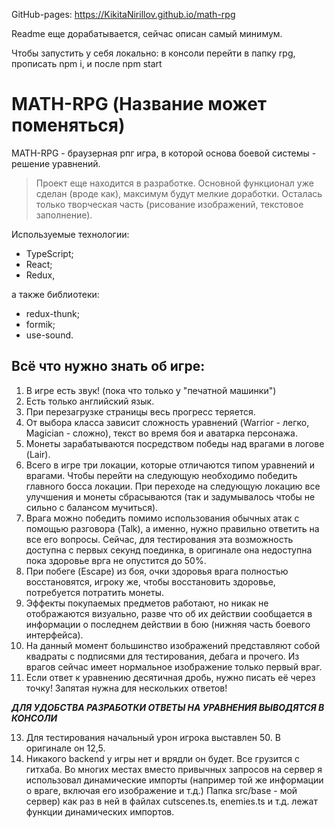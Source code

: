 GitHub-pages: https://KikitaNirillov.github.io/math-rpg

Readme еще дорабатывается, сейчас описан самый минимум.

Чтобы запустить у себя локально: в консоли перейти в папку rpg, прописать npm i, и после npm start
# MATH-RPG (Название может поменяться)

MATH-RPG - браузерная рпг игра, в которой основа боевой системы - решение уравнений.
>Проект еще находится в разработке. Основной функционал уже сделан (вроде как), максимум будут мелкие доработки. Осталась только творческая часть (рисование изображений, текстовое заполнение).

Используемые технологии: 
- TypeScript; 
- React; 
- Redux,

а также  библиотеки: 
- redux-thunk; 
- formik;
- use-sound. 

## Всё что нужно знать об игре:
1) В игре есть звук! (пока что только у "печатной машинки")
2) Есть только английский язык.
3) При перезагрузке страницы весь прогресс теряется.
4) От выбора класса зависит сложность уравнений (Warrior - легко, Magician - сложно), текст во время боя и аватарка персонажа.
5) Монеты зарабатываются посредством победы над врагами в логове (Lair).
6) Всего в игре три локации, которые отличаются типом уравнений и врагами. Чтобы перейти на следующую необходимо победить главного босса локации. При переходе на следующую локацию все улучшения и монеты сбрасываются (так и задумывалось чтобы не сильно с балансом мучиться).
7) Врага можно победить помимо использования обычных атак с помощью разговора (Talk), а именно, нужно правильно ответить на все его вопросы. Сейчас, для тестирования эта возможность доступна с первых секунд поединка, в оригинале она недоступна пока здоровье врга не опустится до 50%.
8) При побеге (Escape) из боя, очки здоровья врага полностью восстановятся, игроку же, чтобы восстановить здоровье, потребуется потратить монеты.
9) Эффекты покупаемых предметов работают, но никак не отображаются визуально, разве что об их действии сообщается в информации о последнем действии в бою (нижняя часть боевого интерфейса).
10) На данный момент большинство изображений представляют собой квадраты с подписями для тестирования, дебага и прочего. Из врагов сейчас имеет нормальное изображение только первый враг.
11) Если ответ к уравнению десятичная дробь, нужно писать её через точку! Запятая нужна для нескольких ответов!

**_ДЛЯ УДОБСТВА РАЗРАБОТКИ ОТВЕТЫ НА УРАВНЕНИЯ ВЫВОДЯТСЯ В КОНСОЛИ_**

13) Для тестирования начальный урон игрока выставлен 50. В оригинале он 12,5.
14) Никакого backend у игры нет и врядли он будет. Все грузится с гитхаба. Во многих местах вместо привычных запросов на сервер я использовал динамические импорты (например той же информации о враге, включая его изображение и т.д.) Папка src/base - мой сервер) как раз в ней в файлах cutscenes.ts, enemies.ts и т.д. лежат функции динамических импортов.

